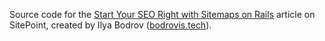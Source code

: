 Source code for the [Start Your SEO Right with Sitemaps on Rails](https://www.sitepoint.com/start-your-seo-right-with-sitemaps-on-rails/) article on
SitePoint,
created by Ilya Bodrov ([bodrovis.tech](http://bodrovis.tech)).